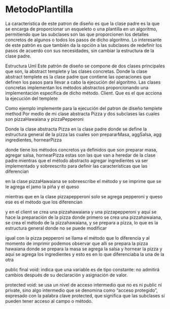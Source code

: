 # MetodoPlantilla

La caracteristica de este patron de diseño es que la clase padre es la que se encarga de proporcionar un esqueleto o una plantilla en un algoritmo, permitiendo que las subclases son las que proporcionen los detalles concretos de algunos o todos los pasos de dicho algoritmo.
Lo interesante de este patrón es que también da la opción a las subclases de redefinir los pasos de acuerdo con sus necesidades, sin cambiar la estructura de la clase padre.

Estructura Uml Este patrón de diseño se compone de dos clases principales que son, la abstract templete y las clases concretas.
Donde la clase abstract templete es la clase padre que contiene las operaciones que definen los pasos para llevar a cabo la ejecución del algoritmo.
Las clases concretas implementan los métodos abstractos proporcionando una implementación especifica de dicho método.
Client. Que es el que acciona la ejecución del templete

Como ejemplo implemente para la ejecución del patron de diseño templete method 
Por medio de mi clase abstracta Pizza y dos subclases las cuales son pizzaHawaiana y pizzaPepperoni 

Donde la clase abstracta Pizza en la clase padre donde se define la estructura general de la pizza las cuales son 
prepararMasa, aggSalsa, agg ingredientes, hornearPizza

donde tiene los métodos concretos ya definidos
que son preparar masa, agregar salsa, hornearPizza
estas son las que van a heredar de la clase padre 
mientras que el método abstracto 
agregar ingredientes va ser implementado y sobreescrito para definir las características que las diferencian

en la clase pizzaHawaiana se sobreescribe el método y se imprime que se le agrega el jamo la piña y el queso

mientras que en la clase pizzapepperoni solo se agrega pepperoni y queso
ese es el método que los diferencian

y en el client se crea una pizzahawaiana y una pizzapepperoni
y aquí se hace la preparación de la pizza donde primero se crea una pizzahawaiana, se crea el método de la pizzahawaiana, y se prepara a pizza, lo que es la estructura general donde no se puede modificar 

igual con la pizza pepperoni se llama el método que lo diferencia 
y al momento de imprimir podemos observar que allí se prepara la pizza hawaiana 
donde se prepara la masa 
se agrega la salsa y hornear la pizza y aquí se agrega los ingredientes y esto es en lo que diferenciaba la una de la otra 




public final void: indica que una variable es de tipo constante: no admitirá cambios después de su declaración y asignación de valor. 

protected void: se usa un nivel de acceso intermedio que no es ni public ni private, sino algo intermedio que se denomina como “acceso protegido”, expresado con la palabra clave protected, que significa que las subclases sí pueden tener acceso al campo o método.

